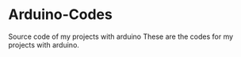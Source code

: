 # Arduino-Codes
Source code of my projects with arduino
These are the codes for my projects with arduino.
